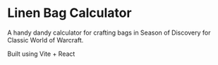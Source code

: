 # Linen Bag Calculator

A handy dandy calculator for crafting bags in Season of Discovery for Classic World of Warcraft.

Built using Vite + React
